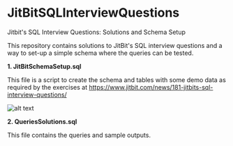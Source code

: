 # JitBitSQLInterviewQuestions
Jitbit's SQL Interview Questions: Solutions and Schema Setup

This repository contains solutions to JitBit's SQL interview questions and a way to set-up a simple schema where the queries can be tested. 




**1. JitBitSchemaSetup.sql**

This file is a script to create the schema and tables with some demo data as required by the exercises at https://www.jitbit.com/news/181-jitbits-sql-interview-questions/

![alt text](https://www.jitbit.com/images/db.png)

**2. QueriesSolutions.sql**

This file contains the queries and sample outputs.

